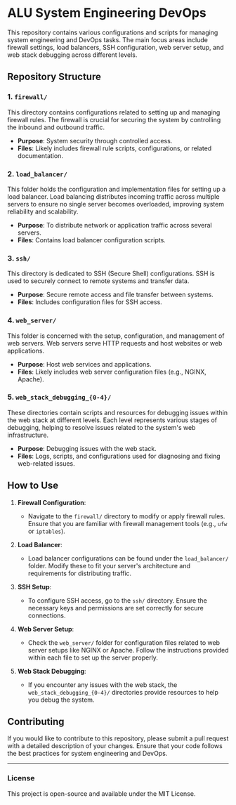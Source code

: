 # ALU System Engineering DevOps

This repository contains various configurations and scripts for managing system engineering and DevOps tasks. The main focus areas include firewall settings, load balancers, SSH configuration, web server setup, and web stack debugging across different levels.

## Repository Structure

### 1. `firewall/`
This directory contains configurations related to setting up and managing firewall rules. The firewall is crucial for securing the system by controlling the inbound and outbound traffic.

- **Purpose**: System security through controlled access.
- **Files**: Likely includes firewall rule scripts, configurations, or related documentation.

### 2. `load_balancer/`
This folder holds the configuration and implementation files for setting up a load balancer. Load balancing distributes incoming traffic across multiple servers to ensure no single server becomes overloaded, improving system reliability and scalability.

- **Purpose**: To distribute network or application traffic across several servers.
- **Files**: Contains load balancer configuration scripts.

### 3. `ssh/`
This directory is dedicated to SSH (Secure Shell) configurations. SSH is used to securely connect to remote systems and transfer data.

- **Purpose**: Secure remote access and file transfer between systems.
- **Files**: Includes configuration files for SSH access.

### 4. `web_server/`
This folder is concerned with the setup, configuration, and management of web servers. Web servers serve HTTP requests and host websites or web applications.

- **Purpose**: Host web services and applications.
- **Files**: Likely includes web server configuration files (e.g., NGINX, Apache).

### 5. `web_stack_debugging_{0-4}/`
These directories contain scripts and resources for debugging issues within the web stack at different levels. Each level represents various stages of debugging, helping to resolve issues related to the system's web infrastructure.

- **Purpose**: Debugging issues with the web stack.
- **Files**: Logs, scripts, and configurations used for diagnosing and fixing web-related issues.

## How to Use

1. **Firewall Configuration**: 
   - Navigate to the `firewall/` directory to modify or apply firewall rules. Ensure that you are familiar with firewall management tools (e.g., `ufw` or `iptables`).

2. **Load Balancer**:
   - Load balancer configurations can be found under the `load_balancer/` folder. Modify these to fit your server's architecture and requirements for distributing traffic.

3. **SSH Setup**:
   - To configure SSH access, go to the `ssh/` directory. Ensure the necessary keys and permissions are set correctly for secure connections.

4. **Web Server Setup**:
   - Check the `web_server/` folder for configuration files related to web server setups like NGINX or Apache. Follow the instructions provided within each file to set up the server properly.

5. **Web Stack Debugging**:
   - If you encounter any issues with the web stack, the `web_stack_debugging_{0-4}/` directories provide resources to help you debug the system.

## Contributing

If you would like to contribute to this repository, please submit a pull request with a detailed description of your changes. Ensure that your code follows the best practices for system engineering and DevOps.

---

### License
This project is open-source and available under the MIT License.
